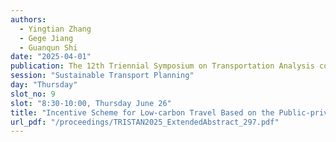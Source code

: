 ```yaml
---
authors:
  - Yingtian Zhang
  - Gege Jiang
  - Guanqun Shi
date: "2025-04-01"
publication: The 12th Triennial Symposium on Transportation Analysis conference
session: "Sustainable Transport Planning"
day: "Thursday"
slot_no: 9
slot: "8:30-10:00, Thursday June 26"
title: "Incentive Scheme for Low-carbon Travel Based on the Public-private Partnership and Personal Trip Carbon Accounts"
url_pdf: "/proceedings/TRISTAN2025_ExtendedAbstract_297.pdf"
---
```

